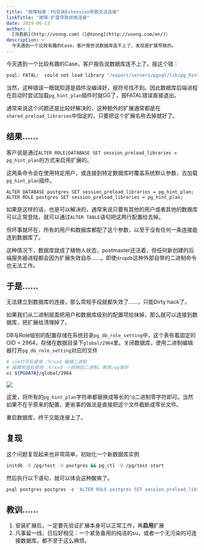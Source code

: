 ```yaml
---
title: "故障档案：PG安装Extension导致无法连接"
linkTitle: "故障:扩展导致拒绝连接"
date: 2019-06-13
author: |
  [冯若航](http://vonng.com)（[@Vonng](http://vonng.com/en/)）
description: >
  今天遇到一个比较有趣的Case，客户报告说数据库连不上了，发现是扩展导致的。
---
```




今天遇到一个比较有趣的Case，客户报告说数据库连不上了。报这个错：

```bash
psql: FATAL:  could not load library "/export/servers/pgsql/lib/pg_hint_plan.so": /export/servers/pgsql/lib/pg_hint_plan.so: undefined symbol: RINFO_IS_PUSHED_DOWN
```

当然，这种错误一眼就知道是插件没编译好，报符号找不到。因此数据库后端进程在启动时尝试加载`pg_hint_plan`插件时就GG了，报FATAL错误直接退出。

通常来说这个问题还是比较好解决的，这种额外的扩展通常都是在`shared_preload_libraries`中指定的，只要把这个扩展名称去掉就好了。

## 结果……

客户说是通过`ALTER ROLE|DATABASE SET session_preload_libraries = pg_hint_plan`的方式来启用扩展的。

这两条命令会在使用特定用户，或连接到特定数据库时覆盖系统默认参数，去加载`pg_hint_plan`插件。

```psql
ALTER DATABASE postgres SET session_preload_libraries = pg_hint_plan;
ALTER ROLE postgres SET session_preload_libraries = pg_hint_plan;
```

如果是这样的话，也是可以解决的，通常来说只要有其他的用户或者其他的数据库可以正常登陆，就可以通过`ALTER TABLE`语句把这两行配置给去掉。

但坏事就坏在，所有的用户和数据库都配了这个参数，以至于没有任何一条连接能连到数据库了。

这种情况下，数据库就成了植物人状态，postmaster还活着，但任何新创建的后端服务器进程都会因为扩展失效自杀……。即使`dropdb`这种外部自带的二进制命令也无法工作。



## 于是……

无法建立到数据库的连接，那么常规手段就都失效了……，只能Dirty hack了。

如果我们从二进制层面把用户和数据库级别的配置项给抹掉，那么就可以连接到数据库，把扩展给清理掉了。

DB与Role级别的配置存储在系统目录`pg_db_role_setting`中，这个表有着固定的OID = 2964，存储在数据目录下`global/2964`里。关闭数据库，使用二进制编辑器打开`pg_db_role_setting`对应的文件

```bash
# vim打开后使用 :%!xxd 编辑二进制
# 编辑完成后使用 :%!xxd -r转换回二进制，再用:wq保存
vi ${PGDATA}/global/2964
```

![](/img/blog/pit-extension.png)

这里，将所有的`pg_hint_plan`字符串都替换成等长的`^@`二进制零字符即可。当然如果不在乎原来的配置，更省事的做法是直接把这个文件截断成零长文件。

重启数据库，终于又能连接上了。



## 复现

这个问题复现起来也非常简单，初始化一个新数据库实例

```bash
initdb -D /pg/test -U postgres && pg_ctl -D /pg/test start
```

然后执行以下语句，就可以体会这种酸爽了。

```sql
psql postgres postgres -c 'ALTER ROLE postgres SET session_preload_libraries = pg_hint_plan;'
```



## 教训……

1. 安装扩展后，一定要先验证扩展本身可以正常工作，再**启用**扩展
2. 凡事留一线，日后好相见：一个紧急备用的纯洁的su，或者一个无污染的可连接数据库，都不至于这么麻烦。

